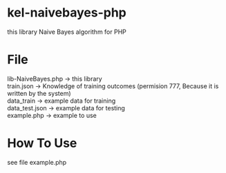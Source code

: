 # kel-naivebayes-php
this library Naive Bayes algorithm for PHP

# File
lib-NaiveBayes.php -> this library <br>
train.json -> Knowledge of training outcomes (permision 777, Because it is written by the system) <br>
data_train -> example data for training <br>
data_test.json -> example data for testing <br>
example.php -> example to use <br>

# How To Use
see file example.php
